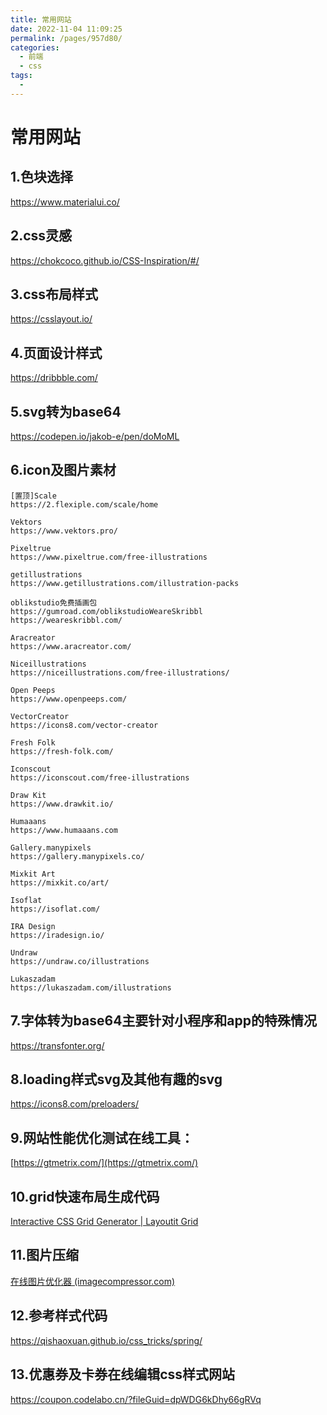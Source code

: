 ```yaml
---
title: 常用网站
date: 2022-11-04 11:09:25
permalink: /pages/957d80/
categories:
  - 前端
  - css
tags:
  - 
---
```

# 常用网站
## 1.色块选择

https://www.materialui.co/

## 2.css灵感

https://chokcoco.github.io/CSS-Inspiration/#/

## 3.css布局样式

https://csslayout.io/

## 4.页面设计样式

https://dribbble.com/

## 5.svg转为base64

https://codepen.io/jakob-e/pen/doMoML

## 6.icon及图片素材

```text
[置顶]Scale  
https://2.flexiple.com/scale/home

Vektors 
https://www.vektors.pro/

Pixeltrue  
https://www.pixeltrue.com/free-illustrations

getillustrations 
https://www.getillustrations.com/illustration-packs

oblikstudio免费插画包 
https://gumroad.com/oblikstudioWeareSkribbl  
https://weareskribbl.com/

Aracreator  
https://www.aracreator.com/

Niceillustrations 
https://niceillustrations.com/free-illustrations/

Open Peeps
https://www.openpeeps.com/

VectorCreator
https://icons8.com/vector-creator

Fresh Folk
https://fresh-folk.com/

Iconscout
https://iconscout.com/free-illustrations

Draw Kit
https://www.drawkit.io/

Humaaans
https://www.humaaans.com

Gallery.manypixels
https://gallery.manypixels.co/

Mixkit Art 
https://mixkit.co/art/

Isoflat
https://isoflat.com/

IRA Design
https://iradesign.io/

Undraw
https://undraw.co/illustrations

Lukaszadam
https://lukaszadam.com/illustrations
```

## 7.字体转为base64主要针对小程序和app的特殊情况

https://transfonter.org/

##  8.loading样式svg及其他有趣的svg
https://icons8.com/preloaders/

##  9.网站性能优化测试在线工具：
[https://gtmetrix.com/](https://gtmetrix.com/)
## 10.grid快速布局生成代码
[Interactive CSS Grid Generator | Layoutit Grid](https://grid.layoutit.com/)
## 11.图片压缩
[在线图片优化器 (imagecompressor.com)](https://imagecompressor.com/zh/)
## 12.参考样式代码
https://qishaoxuan.github.io/css_tricks/spring/
## 13.优惠券及卡券在线编辑css样式网站
https://coupon.codelabo.cn/?fileGuid=dpWDG6kDhy66gRVq
